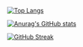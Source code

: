 [![Top Langs](https://github-readme-stats.vercel.app/api/top-langs/?username=elenakout)](https://github.com/anuraghazra/github-readme-stats)

[![Anurag's GitHub stats](https://github-readme-stats.vercel.app/api?username=elenakout&hide=stars&count_private=true&show_icons=true&theme=merko)](https://github.com/anuraghazra/github-readme-stats)

[![GitHub Streak](https://github-readme-streak-stats.herokuapp.com/?user=elenakout)](https://git.io/streak-stats)

<!-- <h3 align="left">Connect with me:</h3>
<p align="left">
<a href="your link" target="blank"><img align="center" src="https://cdn.jsdelivr.net/npm/simple-icons@3.0.1/icons/twitter.svg" alt="" height="30" width="40" /></a>
<a href="your link" target="blank"><img align="center" src="https://cdn.jsdelivr.net/npm/simple-icons@3.0.1/icons/linkedin.svg" alt="" height="30" width="40" /></a>
<a href="your link" target="blank"><img align="center" src="https://cdn.jsdelivr.net/npm/simple-icons@3.0.1/icons/instagram.svg" alt="" height="30" width="40" /></a>
<a href="your link" target="blank"><img align="center" src="https://cdn.jsdelivr.net/npm/simple-icons@3.0.1/icons/youtube.svg" alt="" height="30" width="40" /></a>
</p> -->
